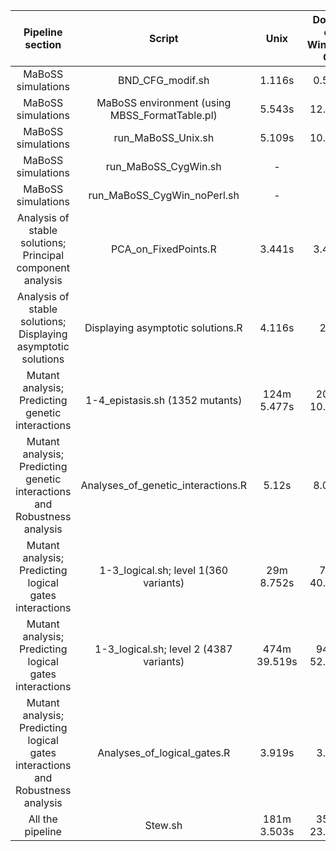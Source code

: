 | Pipeline section | Script | Unix | Docker on Windows OS | Docker on Mac OS | Cygwin on Windows OS |
|:------------------------------------------------------------------------------:|:----------------------------------------------:|:------------:|:--------------------:|:----------------:|:--------------------:|
| MaBoSS simulations | BND\_CFG\_modif.sh | 1.116s | 0.545s | TBA | 4.818s |
| MaBoSS simulations | MaBoSS environment (using MBSS\_FormatTable.pl) | 5.543s | 12.024s | 1.233s | 14.206s |
| MaBoSS simulations | run\_MaBoSS\_Unix.sh | 5.109s | 10.876s | TBA | - |
| MaBoSS simulations | run\_MaBoSS\_CygWin.sh | - | - | - | 14.375s |
| MaBoSS simulations | run\_MaBoSS\_CygWin\_noPerl.sh | - | - | - | 15.092s |
| Analysis of stable solutions; Principal component analysis | PCA\_on\_FixedPoints.R | 3.441s | 3.481s | 3.607s | 9s |
| Analysis of stable solutions; Displaying asymptotic solutions | Displaying asymptotic solutions.R | 4.116s | 2.5s | 2.404s | 4.506s |
| Mutant analysis; Predicting genetic interactions | 1-4\_epistasis.sh (1352 mutants) | 124m 5.477s | 201m 10.858s | TBA | 414m 20.224s |
| Mutant analysis; Predicting genetic interactions and Robustness analysis | Analyses\_of\_genetic\_interactions.R | 5.12s | 8.041s | TBA | 4.326s |
| Mutant analysis; Predicting logical gates interactions | 1-3\_logical.sh; level 1(360 variants) | 29m 8.752s | 77m 40.512s | TBA | 85m 3.215s |
| Mutant analysis; Predicting logical gates interactions | 1-3\_logical.sh; level 2 (4387 variants) | 474m 39.519s | 944m 52.755s | TBA | 1052m 6.628s |
| Mutant analysis; Predicting logical gates interactions and Robustness analysis | Analyses\_of\_logical\_gates.R | 3.919s | 3.13s | TBA | 4.761s |
| All the pipeline | Stew.sh | 181m 3.503s | 351m 23.514s | TBA | - |
